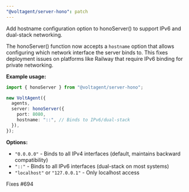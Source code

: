 ```yaml
---
"@voltagent/server-hono": patch
---
```


Add hostname configuration option to honoServer() to support IPv6 and dual-stack networking.

The honoServer() function now accepts a `hostname` option that allows configuring which network interface the server binds to. This fixes deployment issues on platforms like Railway that require IPv6 binding for private networking.

**Example usage:**

```typescript
import { honoServer } from "@voltagent/server-hono";

new VoltAgent({
  agents,
  server: honoServer({
    port: 8080,
    hostname: "::", // Binds to IPv6/dual-stack
  }),
});
```

**Options:**

- `"0.0.0.0"` - Binds to all IPv4 interfaces (default, maintains backward compatibility)
- `"::"` - Binds to all IPv6 interfaces (dual-stack on most systems)
- `"localhost"` or `"127.0.0.1"` - Only localhost access

Fixes #694
